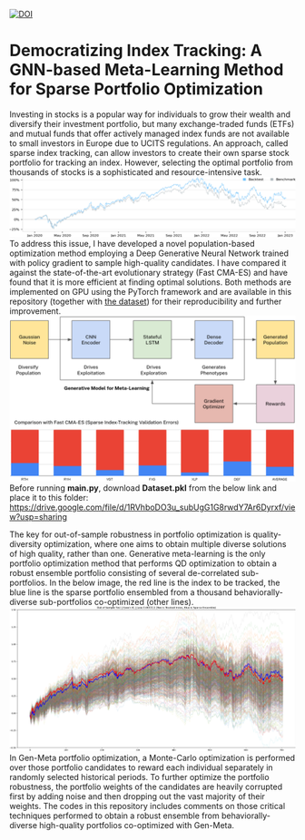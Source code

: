 [![DOI](https://zenodo.org/badge/585382109.svg)](https://zenodo.org/badge/latestdoi/585382109)

# Democratizing Index Tracking: A GNN-based Meta-Learning Method for Sparse Portfolio Optimization
Investing in stocks is a popular way for individuals to grow their wealth and diversify their investment portfolio, but many exchange-traded funds (ETFs) and mutual funds that offer actively managed index funds are not available to small investors in Europe due to UCITS regulations. An approach, called sparse index tracking, can allow investors to create their own sparse stock portfolio for tracking an index. However, selecting the optimal portfolio from thousands of stocks is a sophisticated and resource-intensive task.
![](backtest_vgt.png)
To address this issue, I have developed a novel population-based optimization method employing a Deep Generative Neural Network trained with policy gradient to sample high-quality candidates. I have compared it against the state-of-the-art evolutionary strategy (Fast CMA-ES) and have found that it is more efficient at finding optimal solutions. Both methods are implemented on GPU using the PyTorch framework and are available in this repository (together with [the dataset](https://drive.google.com/file/d/1RVhboDO3u_subUgG1G8rwdY7Ar6Dyrxf/view?usp=sharing)) for their reproducibility and further improvement.
![](gnn_arch.png)
Before running **main.py**, download **Dataset.pkl** from the below link and place it to this folder:  
https://drive.google.com/file/d/1RVhboDO3u_subUgG1G8rwdY7Ar6Dyrxf/view?usp=sharing  

The key for out-of-sample robustness in portfolio optimization is quality-diversity optimization, where one aims to obtain multiple diverse solutions of high quality, rather than one. Generative meta-learning is the only portfolio optimization method that performs QD optimization to obtain a robust ensemble portfolio consisting of several de-correlated sub-portfolios. In the below image, the red line is the index to be tracked, the blue line is the sparse portfolio ensembled from a thousand behaviorally-diverse sub-portfolios co-optimized (other lines).
![](test_img.png)
In Gen-Meta portfolio optimization, a Monte-Carlo optimization is performed over those portfolio candidates to reward each individual separately in randomly selected historical periods. To further optimize the portfolio robustness, the portfolio weights of the candidates are heavily corrupted first by adding noise and then dropping out the vast majority of their weights. The codes in this repository includes comments on those critical techniques performed to obtain a robust ensemble from behaviorally-diverse high-quality portfolios co-optimized with Gen-Meta.

